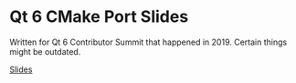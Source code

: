 Qt 6 CMake Port Slides
======================

Written for Qt 6 Contributor Summit that happened in 2019. Certain things might be outdated.

[Slides](QtCmakePort_ContributorSummit2019.pdf)
